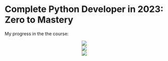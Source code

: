 # Complete Python Developer in 2023: Zero to Mastery

My progress in the the course:
<div align="center">
<img src= "https://i.imgur.com/j2k70mf.png" />
</div>
<div align="center">
<img src= "https://i.imgur.com/b2Z1zbd.png" />
</div>

<div align="center">
<img src= "https://i.imgur.com/Zr2eLYY.png" />
</div>